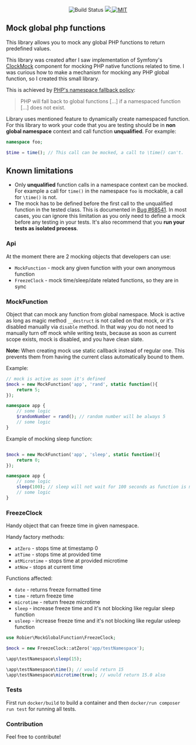 <p align="center">
    <img src="https://github.com/robier/mock-global-php-functions/actions/workflows/test/badge.svg" alt="Build Status">
    <a href="https://codecov.io/gh/robier/mock-global-php-functions">
        <img src="https://codecov.io/gh/robier/mock-global-php-functions/branch/master/graph/badge.svg" />
    </a>
    <a href="https://travis-ci.org/robier/mock-global-php-functions">
        <img src="https://img.shields.io/badge/License-MIT-green.svg" alt="MIT">
    </a>
</p>


Mock global php functions
-------------------------

This library allows you to mock any global PHP functions to return predefined values.

This library was created after I saw implementation of Symfony's [ClockMock](https://github.com/symfony/symfony/blob/4.2/src/Symfony/Bridge/PhpUnit/ClockMock.php)
component for mocking PHP native functions related to time. I was curious how to make a mechanism for
mocking any PHP global function, so I created this small library.

This is achieved by [PHP's namespace fallback policy](http://php.net/manual/en/language.namespaces.fallback.php):

> PHP will fall back to global functions […]
> if a namespaced function […] does not exist.

Library uses mentioned feature to dynamically create namespaced function. For this library
to work your code that you are testing should be in **non global namespace** context and call function
**unqualified**. For example:

```php
namespace foo;

$time = time(); // This call can be mocked, a call to \time() can't.
```

## Known limitations

- Only **unqualified** function calls in a namespace context can be mocked. For example a call for `time()` in 
  the namespace `foo` is mockable, a call for `\time()` is not.
- The mock has to be defined before the first call to the unqualified function in the tested class. 
  This is documented in [Bug #68541](https://bugs.php.net/bug.php?id=68541). In most cases, you can ignore this
  limitation as you only need to define a mock before any testing in your tests. It's also recommend that you
  **run your tests as isolated process**.

### Api

At the moment there are 2 mocking objects that developers can use:
- `MockFunction` - mock any given function with your own anonymous function
- `FreezeClock` - mock time/sleep/date related functions, so they are in sync

### MockFunction

Object that can mock any function from global namespace. Mock is active as long as magic method `__destruct`
is not called on that mock, or it's disabled manually via `disable` method. In that way you do not need to manually turn off mock
while writing tests, because as soon as current scope exists, mock is disabled, and you have clean slate.

**Note:** When creating mock use static callback instead of regular one. This prevents them from having the current
class automatically bound to them.

Example:
```php
// mock is active as soon it's defined
$mock = new MockFunction('app', 'rand', static function(){
    return 5;
});

namespace app {
    // some logic
    $randomNumber = rand(); // random number will be always 5
    // some logic
}
```

Example of mocking sleep function:
```php

$mock = new MockFunction('app', 'sleep', static function(){
    return 0;
});

namespace app {
    // some logic
    sleep(100); // sleep will not wait for 100 seconds as function is mocked
    // some logic
}
```

### FreezeClock

Handy object that can freeze time in given namespace.

Handy factory methods:
- `atZero` - stops time at timestamp 0 
- `atTime` - stops time at provided time
- `atMicrotime` - stops time at provided microtime
- `atNow` - stops at current time

Functions affected:
- `date` - returns freeze formatted time
- `time` - return freeze time
- `microtime` - return freeze microtime
- `sleep` - increase freeze time and it's not blocking like regular sleep function
- `usleep` - increase freeze time and it's not blocking like regular usleep function

```php
use Robier\MockGlobalFunction\FreezeClock;

$mock = new FreezeClock::atZero('app/testNamespace');

\app\testNamespace\sleep(15);

\app\testNamespace\time(); // would return 15
\app\testNamespace\microtime(true); // would return 15.0 also
```

### Tests

First run `docker/build` to build a container and then `docker/run composer run test` for running all tests.

### Contribution

Feel free to contribute!
